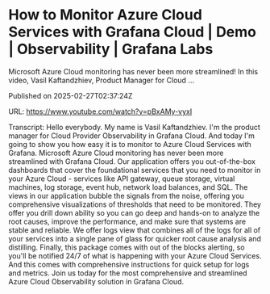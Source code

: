# How to Monitor Azure Cloud Services with Grafana Cloud | Demo | Observability | Grafana Labs

Microsoft Azure Cloud monitoring has never been more streamlined! In this video, Vasil Kaftandzhiev, Product Manager for Cloud ...

Published on 2025-02-27T02:37:24Z

URL: https://www.youtube.com/watch?v=pBxAMy-vyxI

Transcript: Hello everybody. My name
is Vasil Kaftandzhiev. I'm the product manager for Cloud
Provider Observability in Grafana Cloud. And today I'm going to
show you how easy it is to monitor to Azure Cloud
Services with Grafana. Microsoft Azure Cloud
monitoring has never been more streamlined with Grafana Cloud. Our application offers you
out-of-the-box dashboards that cover the foundational services that you
need to monitor in your Azure Cloud - services like API
gateway, queue storage, virtual machines, log storage, event hub, network load balances, and SQL. The views in our application
bubble the signals from the noise, offering you comprehensive
visualizations of thresholds that need to be monitored. They offer you drill down
ability so you can go deep and hands-on to analyze the root causes, improve the performance, and make sure that systems
are stable and reliable. We offer logs view that
combines all of the logs for all of your services
into a single pane of glass for quicker root cause
analysis and distilling. Finally, this package comes
with out of the blocks alerting, so you'll be notified
24/7 of what is happening with your Azure Cloud Services. And this comes with comprehensive
instructions for quick setup for logs and metrics. Join us today for the most
comprehensive and streamlined Azure Cloud Observability
solution in Grafana Cloud.

